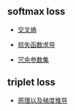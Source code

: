 ## softmax loss

- [交叉熵](https://blog.csdn.net/tsyccnh/article/details/79163834)

- [损失函数求导](https://blog.csdn.net/zb1165048017/article/details/64122890) 

- [冗余参数集](http://ufldl.stanford.edu/wiki/index.php/Softmax回归)

## triplet loss

- [原理以及梯度推导](https://blog.csdn.net/tangwei2014/article/details/46788025)
